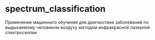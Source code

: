 # spectrum_classification
Применение машинного обучения для диагностики заболеваний по выдыхаемому человеком воздуху методом инфракрасной лазерной спектроскопии
